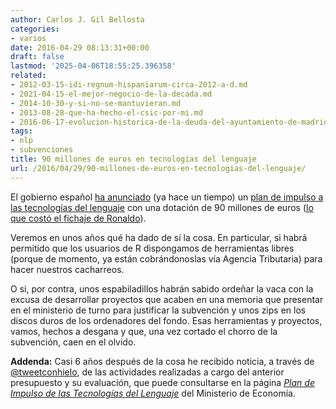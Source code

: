 ```yaml
---
author: Carlos J. Gil Bellosta
categories:
- varios
date: 2016-04-29 08:13:31+00:00
draft: false
lastmod: '2025-04-06T18:55:25.396358'
related:
- 2012-03-15-idi-regnum-hispaniarum-circa-2012-a-d.md
- 2021-04-15-el-mejor-negocio-de-la-decada.md
- 2014-10-30-y-si-no-se-mantuvieran.md
- 2013-08-28-que-ha-hecho-el-csic-por-mi.md
- 2016-06-17-evolucion-historica-de-la-deuda-del-ayuntamiento-de-madrid.md
tags:
- nlp
- subvenciones
title: 90 millones de euros en tecnologías del lenguaje
url: /2016/04/29/90-millones-de-euros-en-tecnologias-del-lenguaje/
---
```


El gobierno español [ha anunciado](http://www.mpr.gob.es/prencom/notas/Paginas/2015/201015-lenguaje.aspx) (ya hace un tiempo) un [plan de impulso a las tecnologías del lenguaje](http://www.agendadigital.gob.es/planes-actuaciones/Paginas/plan-impulso-tecnologias-lenguaje.aspx) con una dotación de 90 millones de euros ([lo que costó el fichaje de Ronaldo](http://futbol.as.com/futbol/2013/08/23/primera/1377210024_015809.html)).

Veremos en unos años qué ha dado de sí la cosa. En particular, si habrá permitido que los usuarios de R dispongamos de herramientas libres (porque de momento, ya están cobrándonoslas vía Agencia Tributaria) para hacer nuestros cacharreos.

O si, por contra, unos espabiladillos habrán sabido ordeñar la vaca con la excusa de desarrollar proyectos que acaben en una memoria que presentar en el ministerio de turno para justificar la subvención y unos zips en los discos duros de los ordenadores del fondo. Esas herramientas y proyectos, vamos, hechos a desgana y que, una vez cortado el chorro de la subvención, caen en el olvido.

**Addenda:** Casi 6 años después de la cosa he recibido noticia, a través de [@tweetconhielo](https://twitter.com/tweetconhielo), de las actividades realizadas a cargo del anterior presupuesto y su evaluación, que puede consultarse en la página [_Plan de Impulso de las Tecnologías del Lenguaje_](https://plantl.mineco.gob.es/tecnologias-lenguaje/PTL/Paginas/plan-impulso-tecnologias-lenguaje.aspx) del Ministerio de Economía.